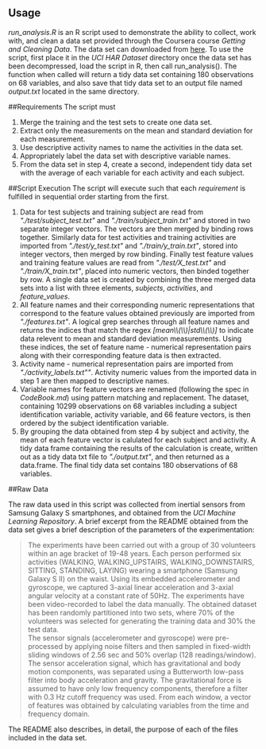 ## Usage
*run_analysis.R* is an R script used to demonstrate the ability to collect, work with, and clean a data set provided through the Coursera course *Getting and Cleaning Data*.  The data set can downloaded from
[here](https://d396qusza40orc.cloudfront.net/getdata%2Fprojectfiles%2FUCI%20HAR%20Dataset.zip).  To use the script, first place it in the *UCI HAR Dataset* directory once the data set has been decompressed,  load the script in R, then call run_analysis().  The function when called will return a tidy data set containing 180 observations on 68 variables, and also save that tidy data set to an output file named *output.txt* located in the same directory.

##Requirements
The script must  
1. Merge the training and the test sets to create one data set.  
2. Extract only the measurements on the mean and standard deviation for each measurement.  
3. Use descriptive activity names to name the activities in the data set.  
4. Appropriately label the data set with descriptive variable names.     
5. From the data set in step 4, create a second, independent tidy data set with the average of each variable for each activity and each subject.  

##Script Execution
The script will execute such that each *requirement* is fulfilled in sequential order starting from the first. 

1.  Data for test subjects and training subject are read from *"./test/subject_test.txt"* and *"./train/subject_train.txt"* and stored in two separate integer vectors.  The vectors are then merged by binding rows together.  Similarly data for test activities and training activities are imported from *"./test/y_test.txt"* and *"./train/y_train.txt"*, stored into integer vectors, then merged by row binding.  Finally test feature values and training feature values are read from *"./test/X_test.txt"* and *"./train/X_train.txt"*, placed into numeric vectors, then binded together by row.  A single data set is created by combining the three merged data sets into a list with three elements, *subjects*, *activities*, and *feature_values*. 
2.  All feature names and their corresponding numeric representations that correspond to the feature values obtained previously are imported from *"./features.txt"*.  A logical grep searches through all feature names and returns the indices that match the regex *[mean\\\\(\\\\)|std\\\\(\\\\)]* to indicate data relevent to mean and standard deviation measurements.  Using these indices, the set of feature name - numerical representation pairs along with their corresponding feature data is then extracted.
3.  Activity name - numerical representation pairs are imported from *"./activity_labels.txt""*.  Activity numeric values from the imported data in step 1 are then mapped to descriptive names. 
4.  Variable names for feature vectors are renamed (following the spec in *CodeBook.md*) using pattern matching and replacement.  The dataset, containing 10299 observations on 68 variables including a subject identification variable, activity variable, and 66 feature vectors, is then ordered by the subject identification variable.
5.  By grouping the data obtained from step 4 by subject and activity, the mean of each feature vector is calulated for each subject and activity.  A tidy data frame containing the results of the calculation is create, written out as a tidy data txt file to *"./output.txt"*, and then returned as a data.frame.  The final tidy data set contains 180 observations of 68 variables.   

##Raw Data 

The raw data used in this script was collected from inertial sensors from Samsung Galaxy S smartphones, and obtained from the *UCI Machine Learning Repository*.  A brief excerpt from the README obtained from the data set gives a brief description of the parameters of the experimentation:

> The experiments have been carried out with a group of 30 volunteers within an age bracket of 19-48 years. Each person performed six activities (WALKING, WALKING_UPSTAIRS, WALKING_DOWNSTAIRS, SITTING, STANDING, LAYING) wearing a smartphone (Samsung Galaxy S II) on the waist. Using its embedded accelerometer and gyroscope, we captured 3-axial linear acceleration and 3-axial angular velocity at a constant rate of 50Hz. The experiments have been video-recorded to label the data manually. The obtained dataset has been randomly partitioned into two sets, where 70% of the volunteers was selected for generating the training data and 30% the test data.  
>The sensor signals (accelerometer and gyroscope) were pre-processed by applying noise filters and then sampled in fixed-width sliding windows of 2.56 sec and 50% overlap (128 readings/window). The sensor acceleration signal, which has gravitational and body motion components, was separated using a Butterworth low-pass filter into body acceleration and gravity. The gravitational force is assumed to have only low frequency components, therefore a filter with 0.3 Hz cutoff frequency was used. From each window, a vector of features was obtained by calculating variables from the time and frequency domain. 

The README also describes, in detail, the purpose of each of the files included in the data set.  



